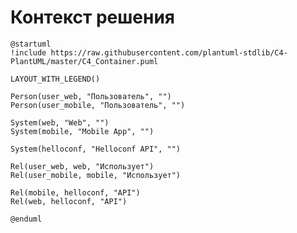 # Контекст решения
<!-- Окружение системы (роли, участники, внешние системы) и связи системы с ним. Диаграмма контекста C4 и текстовое описание. 
Подробнее: https://confluence.mts.ru/pages/viewpage.action?pageId=375783261
-->
```plantuml
@startuml
!include https://raw.githubusercontent.com/plantuml-stdlib/C4-PlantUML/master/C4_Container.puml

LAYOUT_WITH_LEGEND()

Person(user_web, "Пользователь", "")
Person(user_mobile, "Пользователь", "")

System(web, "Web", "")
System(mobile, "Mobile App", "")

System(helloconf, "Helloconf API", "")

Rel(user_web, web, "Использует")
Rel(user_mobile, mobile, "Использует")

Rel(mobile, helloconf, "API")
Rel(web, helloconf, "API")

@enduml
```
